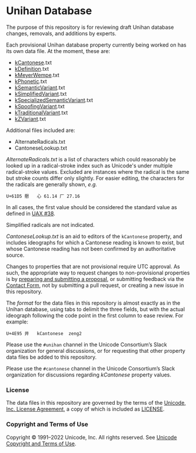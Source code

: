 # Unihan Database

The purpose of this repository is for reviewing draft Unihan database changes, removals, and additions by experts.

Each provisional Unihan database property currently being worked on has its own data file. At the moment, these are:

- [kCantonese](https://unicode.org/reports/tr38/#kCantonese).txt
- [kDefinition](https://unicode.org/reports/tr38/#kDefinition).txt
- [kMeyerWempe](https://unicode.org/reports/tr38/#kMeyerWempe).txt
- [kPhonetic](https://unicode.org/reports/tr38/#kPhonetic).txt
- [kSemanticVariant](https://unicode.org/reports/tr38/#kSemanticVariant).txt
- [kSimplifiedVariant](https://unicode.org/reports/tr38/#kSimplifiedVariant).txt
- [kSpecializedSemanticVariant](https://unicode.org/reports/tr38/#kSpecializedSemanticVariant).txt
- [kSpoofingVariant](https://unicode.org/reports/tr38/#kSpoofingVariant).txt
- [kTraditionalVariant](https://unicode.org/reports/tr38/#kTraditionalVariant).txt
- [kZVariant](https://unicode.org/reports/tr38/#kZVariant).txt

Additional files included are:

- AlternateRadicals.txt
- CantoneseLookup.txt

*AlternateRadicals.txt* is a list of characters which could reasonably be looked up in a radical-stroke index such as Unicode's under multiple radical-stroke values. Excluded are instances where the radical is the same but stroke counts differ only slightly. For easier editing, the characters for the radicals are generally shown, *e.g.*

`U+61D5 懕	⼼ 61.14	⼚ 27.16`

In all cases, the first value should be considered the standard value as defined in [UAX #38](https://www.unicode.org/reports/tr38/#kRSUnicode).

Simplified radicals are not indicated.

*CantoneseLookup.txt* is an aid to editors of the `kCantonese` property, and includes ideographs for which a Cantonese reading is known to exist, but whose Cantonese reading has not been confirmed by an authoritative source.

Changes to properties that are not provisional require UTC approval. As such, the appropriate way to request changes to non-provisional properties is by [preparing and submitting a proposal](https://www.unicode.org/pending/docsubmit.html), or submitting feedback via the [Contact Form](https://corp.unicode.org/reporting.html), not by submitting a pull request, or creating a new issue in this repository.

The *format* for the data files in this repository is almost exactly as in the Unihan database, using tabs to delimit the three fields, but with the actual ideograph following the code point in the first column to ease review. For example:

`U+4E95 井	kCantonese	zeng2`

Please use the `#unihan` channel in the Unicode Consortium’s Slack organization for general discussions, or for requesting that other property data files be added to this repository.

Please use the `#cantonese` channel in the Unicode Consortium’s Slack organization for discussions regarding *kCantonese* property values.

### License

The data files in this repository are governed by the terms of the [Unicode, Inc. License Agreement](https://www.unicode.org/license.html), a copy of which is included as [LICENSE](./LICENSE.md).

### Copyright and Terms of Use

Copyright © 1991–2022 Unicode, Inc. All rights reserved. See [Unicode Copyright and Terms of Use](http://www.unicode.org/copyright.html).
